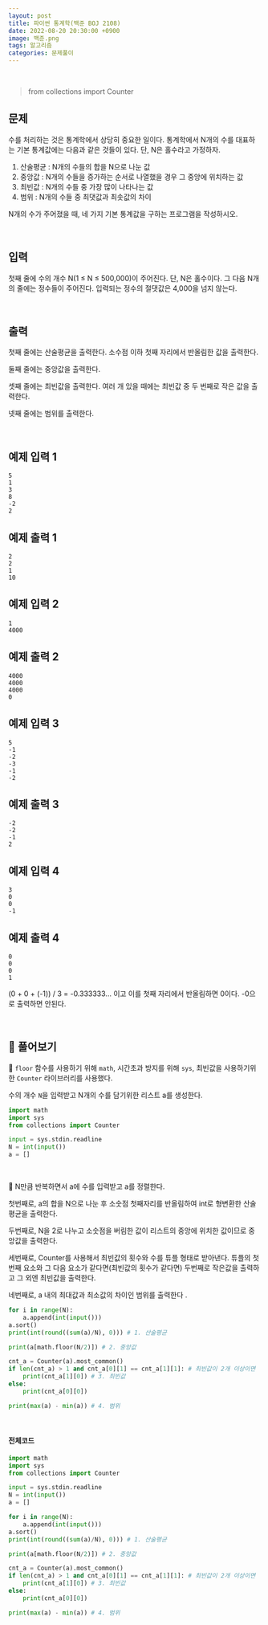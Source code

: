 ```yaml
---
layout: post
title: 파이썬 통계학(백준 BOJ 2108)
date: 2022-08-20 20:30:00 +0900
image: 백준.png
tags: 알고리즘
categories: 문제풀이
---
```


<br>

> from collections import Counter

## 문제

수를 처리하는 것은 통계학에서 상당히 중요한 일이다. 통계학에서 N개의 수를 대표하는 기본 통계값에는 다음과 같은 것들이 있다. 단, N은 홀수라고 가정하자.

1. 산술평균 : N개의 수들의 합을 N으로 나눈 값
2. 중앙값 : N개의 수들을 증가하는 순서로 나열했을 경우 그 중앙에 위치하는 값
3. 최빈값 : N개의 수들 중 가장 많이 나타나는 값
4. 범위 : N개의 수들 중 최댓값과 최솟값의 차이

N개의 수가 주어졌을 때, 네 가지 기본 통계값을 구하는 프로그램을 작성하시오.

<br>

## 입력

첫째 줄에 수의 개수 N(1 ≤ N ≤ 500,000)이 주어진다. 단, N은 홀수이다. 그 다음 N개의 줄에는 정수들이 주어진다. 입력되는 정수의 절댓값은 4,000을 넘지 않는다.

<br>

## 출력

첫째 줄에는 산술평균을 출력한다. 소수점 이하 첫째 자리에서 반올림한 값을 출력한다.

둘째 줄에는 중앙값을 출력한다.

셋째 줄에는 최빈값을 출력한다. 여러 개 있을 때에는 최빈값 중 두 번째로 작은 값을 출력한다.

넷째 줄에는 범위를 출력한다.

<br>

## 예제 입력 1 

```
5
1
3
8
-2
2
```

## 예제 출력 1 

```
2
2
1
10
```

## 예제 입력 2 

```
1
4000
```

## 예제 출력 2 

```
4000
4000
4000
0
```

## 예제 입력 3 

```
5
-1
-2
-3
-1
-2
```

## 예제 출력 3 

```
-2
-2
-1
2
```

## 예제 입력 4 

```
3
0
0
-1
```

## 예제 출력 4 

```
0
0
0
1
```

(0 + 0 + (-1)) / 3 = -0.333333... 이고 이를 첫째 자리에서 반올림하면 0이다. -0으로 출력하면 안된다.

<br>

## 📝 풀어보기

📌 `floor` 함수를 사용하기 위해 `math`, 시간초과 방지를 위해 `sys`, 최빈값을 사용하기위한 `Counter` 라이브러리를 사용했다.

수의 개수 `N`을 입력받고 N개의 수를 담기위한 리스트 a를 생성한다.

``` python
import math
import sys
from collections import Counter

input = sys.stdin.readline
N = int(input())
a = [] 
```

<br>

📌 N만큼 반복하면서 a에 수를 입력받고 a를 정렬한다. 

첫번째로, a의 합을 N으로 나눈 후 소숫점 첫째자리를 반올림하여 int로 형변환한 산술평균을 출력한다.

두번째로, N을 2로 나누고 소숫점을 버림한 값이 리스트의 중앙에 위치한 값이므로 중앙값을 출력한다.

세번째로, Counter를 사용해서 최빈값의 횟수와 수를 튜플 형태로 받아낸다. 튜플의 첫번째 요소와 그 다음 요소가 같다면(최빈값의 횟수가 같다면) 두번째로 작은값을 출력하고 그 외엔 최빈값을 출력한다.

네번째로, a 내의 최대값과 최소값의 차이인 범위를 출력한다 .

``` python
for i in range(N):
    a.append(int(input()))
a.sort()
print(int(round((sum(a)/N), 0))) # 1. 산술평균

print(a[math.floor(N/2)]) # 2. 중앙값

cnt_a = Counter(a).most_common()
if len(cnt_a) > 1 and cnt_a[0][1] == cnt_a[1][1]: # 최빈값이 2개 이상이면
    print(cnt_a[1][0]) # 3. 최빈값
else:
    print(cnt_a[0][0]) 

print(max(a) - min(a)) # 4. 범위
```

<br>

#### 전체코드

``` python
import math
import sys
from collections import Counter

input = sys.stdin.readline
N = int(input())
a = [] 

for i in range(N):
    a.append(int(input()))
a.sort()
print(int(round((sum(a)/N), 0))) # 1. 산술평균

print(a[math.floor(N/2)]) # 2. 중앙값

cnt_a = Counter(a).most_common()
if len(cnt_a) > 1 and cnt_a[0][1] == cnt_a[1][1]: # 최빈값이 2개 이상이면
    print(cnt_a[1][0]) # 3. 최빈값
else:
    print(cnt_a[0][0]) 

print(max(a) - min(a)) # 4. 범위
```

